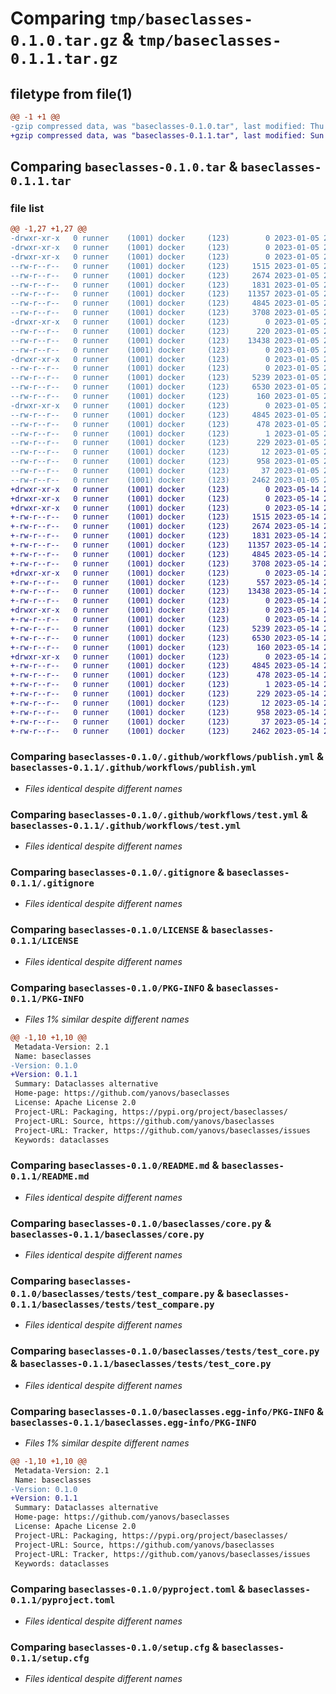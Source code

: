 # Comparing `tmp/baseclasses-0.1.0.tar.gz` & `tmp/baseclasses-0.1.1.tar.gz`

## filetype from file(1)

```diff
@@ -1 +1 @@
-gzip compressed data, was "baseclasses-0.1.0.tar", last modified: Thu Jan  5 21:46:14 2023, max compression
+gzip compressed data, was "baseclasses-0.1.1.tar", last modified: Sun May 14 23:59:23 2023, max compression
```

## Comparing `baseclasses-0.1.0.tar` & `baseclasses-0.1.1.tar`

### file list

```diff
@@ -1,27 +1,27 @@
-drwxr-xr-x   0 runner    (1001) docker     (123)        0 2023-01-05 21:46:14.802157 baseclasses-0.1.0/
-drwxr-xr-x   0 runner    (1001) docker     (123)        0 2023-01-05 21:46:14.798157 baseclasses-0.1.0/.github/
-drwxr-xr-x   0 runner    (1001) docker     (123)        0 2023-01-05 21:46:14.802157 baseclasses-0.1.0/.github/workflows/
--rw-r--r--   0 runner    (1001) docker     (123)     1515 2023-01-05 21:45:58.000000 baseclasses-0.1.0/.github/workflows/publish.yml
--rw-r--r--   0 runner    (1001) docker     (123)     2674 2023-01-05 21:45:58.000000 baseclasses-0.1.0/.github/workflows/test.yml
--rw-r--r--   0 runner    (1001) docker     (123)     1831 2023-01-05 21:45:58.000000 baseclasses-0.1.0/.gitignore
--rw-r--r--   0 runner    (1001) docker     (123)    11357 2023-01-05 21:45:58.000000 baseclasses-0.1.0/LICENSE
--rw-r--r--   0 runner    (1001) docker     (123)     4845 2023-01-05 21:46:14.806157 baseclasses-0.1.0/PKG-INFO
--rw-r--r--   0 runner    (1001) docker     (123)     3708 2023-01-05 21:45:58.000000 baseclasses-0.1.0/README.md
-drwxr-xr-x   0 runner    (1001) docker     (123)        0 2023-01-05 21:46:14.802157 baseclasses-0.1.0/baseclasses/
--rw-r--r--   0 runner    (1001) docker     (123)      220 2023-01-05 21:45:58.000000 baseclasses-0.1.0/baseclasses/__init__.py
--rw-r--r--   0 runner    (1001) docker     (123)    13438 2023-01-05 21:45:58.000000 baseclasses-0.1.0/baseclasses/core.py
--rw-r--r--   0 runner    (1001) docker     (123)        0 2023-01-05 21:45:58.000000 baseclasses-0.1.0/baseclasses/py.typed
-drwxr-xr-x   0 runner    (1001) docker     (123)        0 2023-01-05 21:46:14.802157 baseclasses-0.1.0/baseclasses/tests/
--rw-r--r--   0 runner    (1001) docker     (123)        0 2023-01-05 21:45:58.000000 baseclasses-0.1.0/baseclasses/tests/__init__.py
--rw-r--r--   0 runner    (1001) docker     (123)     5239 2023-01-05 21:45:58.000000 baseclasses-0.1.0/baseclasses/tests/test_compare.py
--rw-r--r--   0 runner    (1001) docker     (123)     6530 2023-01-05 21:45:58.000000 baseclasses-0.1.0/baseclasses/tests/test_core.py
--rw-r--r--   0 runner    (1001) docker     (123)      160 2023-01-05 21:46:14.000000 baseclasses-0.1.0/baseclasses/version.py
-drwxr-xr-x   0 runner    (1001) docker     (123)        0 2023-01-05 21:46:14.802157 baseclasses-0.1.0/baseclasses.egg-info/
--rw-r--r--   0 runner    (1001) docker     (123)     4845 2023-01-05 21:46:14.000000 baseclasses-0.1.0/baseclasses.egg-info/PKG-INFO
--rw-r--r--   0 runner    (1001) docker     (123)      478 2023-01-05 21:46:14.000000 baseclasses-0.1.0/baseclasses.egg-info/SOURCES.txt
--rw-r--r--   0 runner    (1001) docker     (123)        1 2023-01-05 21:46:14.000000 baseclasses-0.1.0/baseclasses.egg-info/dependency_links.txt
--rw-r--r--   0 runner    (1001) docker     (123)      229 2023-01-05 21:46:14.000000 baseclasses-0.1.0/baseclasses.egg-info/requires.txt
--rw-r--r--   0 runner    (1001) docker     (123)       12 2023-01-05 21:46:14.000000 baseclasses-0.1.0/baseclasses.egg-info/top_level.txt
--rw-r--r--   0 runner    (1001) docker     (123)      958 2023-01-05 21:45:58.000000 baseclasses-0.1.0/pyproject.toml
--rw-r--r--   0 runner    (1001) docker     (123)       37 2023-01-05 21:45:58.000000 baseclasses-0.1.0/pytest.ini
--rw-r--r--   0 runner    (1001) docker     (123)     2462 2023-01-05 21:46:14.806157 baseclasses-0.1.0/setup.cfg
+drwxr-xr-x   0 runner    (1001) docker     (123)        0 2023-05-14 23:59:23.614187 baseclasses-0.1.1/
+drwxr-xr-x   0 runner    (1001) docker     (123)        0 2023-05-14 23:59:23.610186 baseclasses-0.1.1/.github/
+drwxr-xr-x   0 runner    (1001) docker     (123)        0 2023-05-14 23:59:23.610186 baseclasses-0.1.1/.github/workflows/
+-rw-r--r--   0 runner    (1001) docker     (123)     1515 2023-05-14 23:59:00.000000 baseclasses-0.1.1/.github/workflows/publish.yml
+-rw-r--r--   0 runner    (1001) docker     (123)     2674 2023-05-14 23:59:00.000000 baseclasses-0.1.1/.github/workflows/test.yml
+-rw-r--r--   0 runner    (1001) docker     (123)     1831 2023-05-14 23:59:00.000000 baseclasses-0.1.1/.gitignore
+-rw-r--r--   0 runner    (1001) docker     (123)    11357 2023-05-14 23:59:00.000000 baseclasses-0.1.1/LICENSE
+-rw-r--r--   0 runner    (1001) docker     (123)     4845 2023-05-14 23:59:23.614187 baseclasses-0.1.1/PKG-INFO
+-rw-r--r--   0 runner    (1001) docker     (123)     3708 2023-05-14 23:59:00.000000 baseclasses-0.1.1/README.md
+drwxr-xr-x   0 runner    (1001) docker     (123)        0 2023-05-14 23:59:23.614187 baseclasses-0.1.1/baseclasses/
+-rw-r--r--   0 runner    (1001) docker     (123)      557 2023-05-14 23:59:00.000000 baseclasses-0.1.1/baseclasses/__init__.py
+-rw-r--r--   0 runner    (1001) docker     (123)    13438 2023-05-14 23:59:00.000000 baseclasses-0.1.1/baseclasses/core.py
+-rw-r--r--   0 runner    (1001) docker     (123)        0 2023-05-14 23:59:00.000000 baseclasses-0.1.1/baseclasses/py.typed
+drwxr-xr-x   0 runner    (1001) docker     (123)        0 2023-05-14 23:59:23.614187 baseclasses-0.1.1/baseclasses/tests/
+-rw-r--r--   0 runner    (1001) docker     (123)        0 2023-05-14 23:59:00.000000 baseclasses-0.1.1/baseclasses/tests/__init__.py
+-rw-r--r--   0 runner    (1001) docker     (123)     5239 2023-05-14 23:59:00.000000 baseclasses-0.1.1/baseclasses/tests/test_compare.py
+-rw-r--r--   0 runner    (1001) docker     (123)     6530 2023-05-14 23:59:00.000000 baseclasses-0.1.1/baseclasses/tests/test_core.py
+-rw-r--r--   0 runner    (1001) docker     (123)      160 2023-05-14 23:59:23.000000 baseclasses-0.1.1/baseclasses/version.py
+drwxr-xr-x   0 runner    (1001) docker     (123)        0 2023-05-14 23:59:23.614187 baseclasses-0.1.1/baseclasses.egg-info/
+-rw-r--r--   0 runner    (1001) docker     (123)     4845 2023-05-14 23:59:23.000000 baseclasses-0.1.1/baseclasses.egg-info/PKG-INFO
+-rw-r--r--   0 runner    (1001) docker     (123)      478 2023-05-14 23:59:23.000000 baseclasses-0.1.1/baseclasses.egg-info/SOURCES.txt
+-rw-r--r--   0 runner    (1001) docker     (123)        1 2023-05-14 23:59:23.000000 baseclasses-0.1.1/baseclasses.egg-info/dependency_links.txt
+-rw-r--r--   0 runner    (1001) docker     (123)      229 2023-05-14 23:59:23.000000 baseclasses-0.1.1/baseclasses.egg-info/requires.txt
+-rw-r--r--   0 runner    (1001) docker     (123)       12 2023-05-14 23:59:23.000000 baseclasses-0.1.1/baseclasses.egg-info/top_level.txt
+-rw-r--r--   0 runner    (1001) docker     (123)      958 2023-05-14 23:59:00.000000 baseclasses-0.1.1/pyproject.toml
+-rw-r--r--   0 runner    (1001) docker     (123)       37 2023-05-14 23:59:00.000000 baseclasses-0.1.1/pytest.ini
+-rw-r--r--   0 runner    (1001) docker     (123)     2462 2023-05-14 23:59:23.614187 baseclasses-0.1.1/setup.cfg
```

### Comparing `baseclasses-0.1.0/.github/workflows/publish.yml` & `baseclasses-0.1.1/.github/workflows/publish.yml`

 * *Files identical despite different names*

### Comparing `baseclasses-0.1.0/.github/workflows/test.yml` & `baseclasses-0.1.1/.github/workflows/test.yml`

 * *Files identical despite different names*

### Comparing `baseclasses-0.1.0/.gitignore` & `baseclasses-0.1.1/.gitignore`

 * *Files identical despite different names*

### Comparing `baseclasses-0.1.0/LICENSE` & `baseclasses-0.1.1/LICENSE`

 * *Files identical despite different names*

### Comparing `baseclasses-0.1.0/PKG-INFO` & `baseclasses-0.1.1/PKG-INFO`

 * *Files 1% similar despite different names*

```diff
@@ -1,10 +1,10 @@
 Metadata-Version: 2.1
 Name: baseclasses
-Version: 0.1.0
+Version: 0.1.1
 Summary: Dataclasses alternative
 Home-page: https://github.com/yanovs/baseclasses
 License: Apache License 2.0
 Project-URL: Packaging, https://pypi.org/project/baseclasses/
 Project-URL: Source, https://github.com/yanovs/baseclasses
 Project-URL: Tracker, https://github.com/yanovs/baseclasses/issues
 Keywords: dataclasses
```

### Comparing `baseclasses-0.1.0/README.md` & `baseclasses-0.1.1/README.md`

 * *Files identical despite different names*

### Comparing `baseclasses-0.1.0/baseclasses/core.py` & `baseclasses-0.1.1/baseclasses/core.py`

 * *Files identical despite different names*

### Comparing `baseclasses-0.1.0/baseclasses/tests/test_compare.py` & `baseclasses-0.1.1/baseclasses/tests/test_compare.py`

 * *Files identical despite different names*

### Comparing `baseclasses-0.1.0/baseclasses/tests/test_core.py` & `baseclasses-0.1.1/baseclasses/tests/test_core.py`

 * *Files identical despite different names*

### Comparing `baseclasses-0.1.0/baseclasses.egg-info/PKG-INFO` & `baseclasses-0.1.1/baseclasses.egg-info/PKG-INFO`

 * *Files 1% similar despite different names*

```diff
@@ -1,10 +1,10 @@
 Metadata-Version: 2.1
 Name: baseclasses
-Version: 0.1.0
+Version: 0.1.1
 Summary: Dataclasses alternative
 Home-page: https://github.com/yanovs/baseclasses
 License: Apache License 2.0
 Project-URL: Packaging, https://pypi.org/project/baseclasses/
 Project-URL: Source, https://github.com/yanovs/baseclasses
 Project-URL: Tracker, https://github.com/yanovs/baseclasses/issues
 Keywords: dataclasses
```

### Comparing `baseclasses-0.1.0/pyproject.toml` & `baseclasses-0.1.1/pyproject.toml`

 * *Files identical despite different names*

### Comparing `baseclasses-0.1.0/setup.cfg` & `baseclasses-0.1.1/setup.cfg`

 * *Files identical despite different names*

